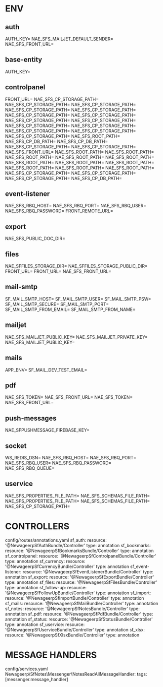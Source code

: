 # ENV

## auth 
AUTH_KEY=
NAE_SFS_MAILJET_DEFAULT_SENDER=
NAE_SFS_FRONT_URL=

## base-entity 
AUTH_KEY=

## controlpanel 
FRONT_URL=
NAE_SFS_CP_STORAGE_PATH=
NAE_SFS_CP_STORAGE_PATH=
NAE_SFS_CP_STORAGE_PATH=
NAE_SFS_CP_STORAGE_PATH=
NAE_SFS_CP_STORAGE_PATH=
NAE_SFS_CP_STORAGE_PATH=
NAE_SFS_CP_STORAGE_PATH=
NAE_SFS_CP_STORAGE_PATH=
NAE_SFS_CP_STORAGE_PATH=
NAE_SFS_CP_STORAGE_PATH=
NAE_SFS_CP_STORAGE_PATH=
NAE_SFS_CP_STORAGE_PATH=
NAE_SFS_CP_STORAGE_PATH=
NAE_SFS_CP_STORAGE_PATH=
NAE_SFS_ROOT_PATH=
NAE_SFS_CP_DB_PATH=
NAE_SFS_CP_DB_PATH=
NAE_SFS_CP_STORAGE_PATH=
NAE_SFS_CP_STORAGE_PATH=
NAE_SFS_FRONT_URL=
NAE_SFS_ROOT_PATH=
NAE_SFS_ROOT_PATH=
NAE_SFS_ROOT_PATH=
NAE_SFS_ROOT_PATH=
NAE_SFS_ROOT_PATH=
NAE_SFS_ROOT_PATH=
NAE_SFS_ROOT_PATH=
NAE_SFS_ROOT_PATH=
NAE_SFS_ROOT_PATH=
NAE_SFS_ROOT_PATH=
NAE_SFS_ROOT_PATH=
NAE_SFS_CP_STORAGE_PATH=
NAE_SFS_CP_STORAGE_PATH=
NAE_SFS_CP_STORAGE_PATH=
NAE_SFS_CP_DB_PATH=

## event-listener 
NAE_SFS_RBQ_HOST=
NAE_SFS_RBQ_PORT=
NAE_SFS_RBQ_USER=
NAE_SFS_RBQ_PASSWORD=
FRONT_REMOTE_URL=

## export 
NAE_SFS_PUBLIC_DOC_DIR=

## files 
NAE_SFFILES_STORAGE_DIR=
NAE_SFFILES_STORAGE_PUBLIC_DIR=
FRONT_URL=
FRONT_URL=
NAE_SFS_FRONT_URL=

## mail-smtp 
SF_MAIL_SMTP_HOST=
SF_MAIL_SMTP_USER=
SF_MAIL_SMTP_PSW=
SF_MAIL_SMTP_SECURE=
SF_MAIL_SMTP_PORT=
SF_MAIL_SMTP_FROM_EMAIL=
SF_MAIL_SMTP_FROM_NAME=

## mailjet 
NAE_SFS_MAILJET_PUBLIC_KEY=
NAE_SFS_MAILJET_PRIVATE_KEY=
NAE_SFS_MAILJET_PUBLIC_KEY=

## mails 
APP_ENV=
SF_MAIL_DEV_TEST_EMAIL=

## pdf 
NAE_SFS_TOKEN=
NAE_SFS_FRONT_URL=
NAE_SFS_TOKEN=
NAE_SFS_FRONT_URL=

## push-messages 
NAE_SFPUSHMESSAGE_FIREBASE_KEY=

## socket 
WS_REDIS_DSN=
NAE_SFS_RBQ_HOST=
NAE_SFS_RBQ_PORT=
NAE_SFS_RBQ_USER=
NAE_SFS_RBQ_PASSWORD=
NAE_SFS_RBQ_QUEUE=

## uservice 
NAE_SFS_PROPERTIES_FILE_PATH=
NAE_SFS_SCHEMAS_FILE_PATH=
NAE_SFS_PROPERTIES_FILE_PATH=
NAE_SFS_SCHEMAS_FILE_PATH=
NAE_SFS_CP_STORAGE_PATH=


# CONTROLLERS
config/routes/annotations.yaml
sf_auth:
    resource: '@NewageerpSfAuthBundle/Controller'
    type:     annotation
sf_bookmarks:
    resource: '@NewageerpSfBookmarksBundle/Controller'
    type:     annotation
sf_controlpanel:
    resource: '@NewageerpSfControlpanelBundle/Controller'
    type:     annotation
sf_currency:
    resource: '@NewageerpSfCurrencyBundle/Controller'
    type:     annotation
sf_event-listener:
    resource: '@NewageerpSfEventListenerBundle/Controller'
    type:     annotation
sf_export:
    resource: '@NewageerpSfExportBundle/Controller'
    type:     annotation
sf_files:
    resource: '@NewageerpSfFilesBundle/Controller'
    type:     annotation
sf_follow-up:
    resource: '@NewageerpSfFollowUpBundle/Controller'
    type:     annotation
sf_import:
    resource: '@NewageerpSfImportBundle/Controller'
    type:     annotation
sf_mails:
    resource: '@NewageerpSfMailBundle/Controller'
    type:     annotation
sf_notes:
    resource: '@NewageerpSfNotesBundle/Controller'
    type:     annotation
sf_pdf:
    resource: '@NewageerpSfPdfBundle/Controller'
    type:     annotation
sf_status:
    resource: '@NewageerpSfStatusBundle/Controller'
    type:     annotation
sf_uservice:
    resource: '@NewageerpSfUserviceBundle/Controller'
    type:     annotation
sf_xlsx:
    resource: '@NewageerpSfXlsxBundle/Controller'
    type:     annotation

# MESSAGE HANDLERS
config/services.yaml
    Newageerp\SfNotes\Messenger\NotesReadAllMessageHandler:
        tags: [messenger.message_handler]